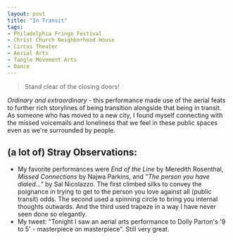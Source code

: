 ```yaml
---
layout: post
title: "In Transit"
tags:
- Philadelphia Fringe Festival
- Christ Church Neighborhood House
- Circus Theater
- Aerial Arts
- Tangle Movement Arts
- Dance
---
```

> Stand clear of the closing doors!

*Ordinary and extraordinary* - this performance made use of the aerial feats to further rich storylines of being transition alongside that being in transit. As someone who has moved to a new city, I found myself connecting with the missed voicemails and loneliness that we feel in these public spaces even as we're surrounded by people.

## (a lot of) Stray Observations:
- My favorite performances were *End of the Line* by Meredith Rosenthal, *Missed Connections* by Najwa Parkins,  and *"The person you have dialed..."* by Sal Nicolazzo. The first climbed silks to convey the poignance in trying to get to the person you love against all (public transit) odds. The second used a spinning circle to bring you internal thoughts outwards. And the third used trapeze in a way I have never seen done so elegantly.
- My tweet: "Tonight I saw an aerial arts performance to Dolly Parton's '9 to 5' - masterpiece on masterpiece". Still very great.
